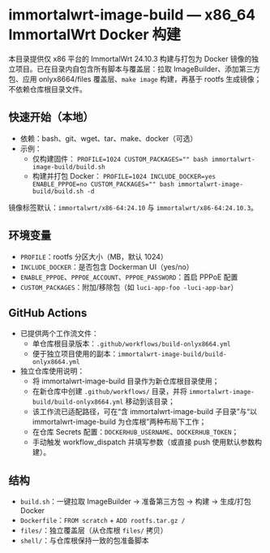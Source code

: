 # immortalwrt-image-build — x86_64 ImmortalWrt Docker 构建

本目录提供仅 x86 平台的 ImmortalWrt 24.10.3 构建与打包为 Docker 镜像的独立项目。已在目录内自包含所有脚本与覆盖层：拉取 ImageBuilder、添加第三方包、应用 onlyx8664/files 覆盖层、`make image` 构建，再基于 rootfs 生成镜像；不依赖仓库根目录文件。

## 快速开始（本地）
- 依赖：bash、git、wget、tar、make、docker（可选）
- 示例：
  - 仅构建固件：
    `PROFILE=1024 CUSTOM_PACKAGES="" bash immortalwrt-image-build/build.sh`
  - 构建并打包 Docker：
    `PROFILE=1024 INCLUDE_DOCKER=yes ENABLE_PPPOE=no CUSTOM_PACKAGES="" bash immortalwrt-image-build/build.sh -d`

镜像标签默认：`immortalwrt/x86-64:24.10` 与 `immortalwrt/x86-64:24.10.3`。

## 环境变量
- `PROFILE`：rootfs 分区大小（MB，默认 1024）
- `INCLUDE_DOCKER`：是否包含 Dockerman UI（yes/no）
- `ENABLE_PPPOE`、`PPPOE_ACCOUNT`、`PPPOE_PASSWORD`：首启 PPPoE 配置
- `CUSTOM_PACKAGES`：附加/移除包（如 `luci-app-foo -luci-app-bar`）

## GitHub Actions
- 已提供两个工作流文件：
  - 单仓库根目录版本：`.github/workflows/build-onlyx8664.yml`
  - 便于独立项目使用的副本：`immortalwrt-image-build/build-onlyx8664.yml`
- 独立仓库使用说明：
  - 将 immortalwrt-image-build 目录作为新仓库根目录使用；
  - 在新仓库中创建 `.github/workflows/` 目录，并将 `immortalwrt-image-build/build-onlyx8664.yml` 移动到该目录；
  - 该工作流已适配路径，可在“含 immortalwrt-image-build 子目录”与“以 immortalwrt-image-build 为仓库根”两种布局下工作；
  - 在仓库 Secrets 配置：`DOCKERHUB_USERNAME`、`DOCKERHUB_TOKEN`；
  - 手动触发 workflow_dispatch 并填写参数（或直接 push 使用默认参数构建）。

## 结构
- `build.sh`：一键拉取 ImageBuilder → 准备第三方包 → 构建 → 生成/打包 Docker
- `Dockerfile`：`FROM scratch` + `ADD rootfs.tar.gz /`
- `files/`：独立覆盖层（从仓库根 `files/` 拷贝）
- `shell/`：与仓库根保持一致的包准备脚本

